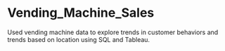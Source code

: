 # Vending_Machine_Sales
Used vending machine data to explore trends in customer behaviors and trends based on location using SQL and Tableau. 
